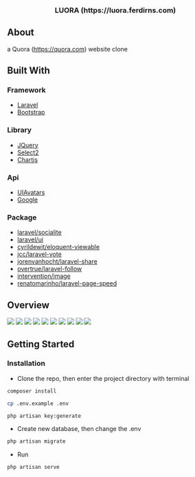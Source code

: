 <!-- PROJECT LOGO -->
<p align="center">
  <h3 align="center">LUORA (https://luora.ferdirns.com)</h3>
</p>

<!-- ABOUT THE PROJECT -->
## About 
a Quora (https://quora.com) website clone 

## Built With

### Framework

* [Laravel](https://laravel.com)
* [Bootstrap](https://getbootstrap.com)

### Library

* [JQuery](https://jquery.com)
* [Select2](https://select2.org)
* [Chartjs](https://www.chartjs.org/)

### Api

* [UIAvatars](https://ui-avatars.com/)
* [Google](https://console.developers.google.com)

### Package

* [laravel/socialite](https://github.com/laravel/socialite)
* [laravel/ui](https://github.com/laravel/ui)
* [cyrildewit/eloquent-viewable](https://github.com/cyrildewit/eloquent-viewable)
* [jcc/laravel-vote](https://github.com/jcc/laravel-vote)
* [jorenvanhocht/laravel-share](https://github.com/jorenvanhocht/laravel-share)
* [overtrue/laravel-follow](https://github.com/overtrue/laravel-follow)
* [intervention/image](https://github.com/Intervention/image)
* [renatomarinho/laravel-page-speed](https://github.com/renatomarinho/laravel-page-speed)

<!-- OVERVIEW -->
## Overview
<img src="/public/img/ss/ss1.png">
<img src="/public/img/ss/ss2.png">
<img src="/public/img/ss/ss3.png">
<img src="/public/img/ss/ss4.png">
<img src="/public/img/ss/ss5.png">
<img src="/public/img/ss/ss6.png">
<img src="/public/img/ss/ss7.png">
<img src="/public/img/ss/ss8.png">
<img src="/public/img/ss/ss9.png">
<img src="/public/img/ss/ss10.png">

<!-- GETTING STARTED -->
## Getting Started

### Installation

* Clone the repo, then enter the project directory with terminal
```sh
composer install
```
```sh
cp .env.example .env
```
```sh
php artisan key:generate
```
* Create new database, then change the .env
```sh
php artisan migrate
```
* Run
```sh
php artisan serve
```




